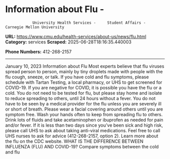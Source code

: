 # Information about Flu - 
                University Health Services -     Student Affairs - Carnegie Mellon University

**URL:** https://www.cmu.edu/health-services/about-us/news/flu.html
**Category:** services
**Scraped:** 2025-06-28T18:16:35.440003

**Phone Numbers:** 412-268-2157

---

January 10, 2023
Information about Flu
Most experts believe that flu viruses spread person to person, mainly by tiny droplets made with people with the flu cough, sneeze, or talk.
If you have cold and flu symptoms, please schedule with Tartan Testing, a local pharmacy, or UHS to get screened for COVID-19.
If you are negative for COVID, it is possible you have the flu or a cold.
You do not need to be tested for flu, but please stay home and isolate to reduce spreading to others, until 24 hours without a fever.
You do not have to be seen by a medical provider for the flu unless you are severely ill or short of breath.
Please wear a facial covering around others until you are symptom free.
Wash your hands often to keep from spreading flu to others.
Drink lots of fluids and take acetaminophen or ibuprofen as needed for pain and/or fever.
If it is less than two days since you’ve been sick and high risk, please call UHS to ask about taking anti-viral medications.
Feel free to call UHS nurses to ask for advice (412-268-2157, option 2).
Learn more about the flu on the CDC website.
WHAT IS THE DIFFERENCE BETWEEN INFLUENZA (FLU) AND COVID-19?
Compare symptoms between the cold and flu